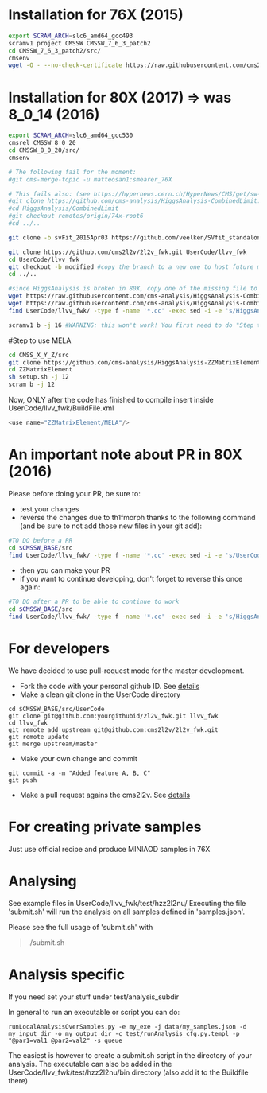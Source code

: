 # Installation for 76X (2015)
```bash 
export SCRAM_ARCH=slc6_amd64_gcc493
scramv1 project CMSSW CMSSW_7_6_3_patch2
cd CMSSW_7_6_3_patch2/src/
cmsenv
wget -O - --no-check-certificate https://raw.githubusercontent.com/cms2l2v/2l2v_fwk/master/TAGS.txt | sh
```

# Installation for 80X (2017) => was 8_0_14 (2016)
```bash 
export SCRAM_ARCH=slc6_amd64_gcc530
cmsrel CMSSW_8_0_20
cd CMSSW_8_0_20/src/
cmsenv

# The following fail for the moment:
#git cms-merge-topic -u matteosan1:smearer_76X

# This fails also: (see https://hypernews.cern.ch/HyperNews/CMS/get/sw-develtools/2414.html )
#git clone https://github.com/cms-analysis/HiggsAnalysis-CombinedLimit.git HiggsAnalysis/CombinedLimit
#cd HiggsAnalysis/CombinedLimit
#git checkout remotes/origin/74x-root6 
#cd ../..

git clone -b svFit_2015Apr03 https://github.com/veelken/SVfit_standalone.git TauAnalysis/SVfitStandalone

git clone https://github.com/cms2l2v/2l2v_fwk.git UserCode/llvv_fwk
cd UserCode/llvv_fwk
git checkout -b modified #copy the branch to a new one to host future modifications (ease pull request and code merging)
cd ../..

#since HiggsAnalysis is broken in 80X, copy one of the missing file to allow compilation and change some paths
wget https://raw.githubusercontent.com/cms-analysis/HiggsAnalysis-CombinedLimit/74x-root6/src/th1fmorph.cc -P UserCode/llvv_fwk/src/
wget https://raw.githubusercontent.com/cms-analysis/HiggsAnalysis-CombinedLimit/74x-root6/interface/th1fmorph.h -P UserCode/llvv_fwk/interface/
find UserCode/llvv_fwk/ -type f -name '*.cc' -exec sed -i -e 's/HiggsAnalysis\/CombinedLimit\/interface\/th1fmorph.h/UserCode\/llvv_fwk\/interface\/th1fmorph.h/g' {} \;

scramv1 b -j 16 #WARNING: this won't work! You first need to do "Step to use MELA" below and then compile
```

#Step to use MELA
```bash 
cd CMSS_X_Y_Z/src
git clone https://github.com/cms-analysis/HiggsAnalysis-ZZMatrixElement.git ZZMatrixElement
cd ZZMatrixElement
sh setup.sh -j 12
scram b -j 12
```
Now, ONLY after the code has finished to compile insert inside UserCode/llvv_fwk/BuildFile.xml
``` c++
<use name="ZZMatrixElement/MELA"/>
```

# An important note about PR in 80X (2016)
Please before doing your PR, be sure to:
 - test your changes
 - reverse the changes due to th1fmorph thanks to the following command (and be sure to not add those new files in your git add):
```bash 
#TO DO before a PR
cd $CMSSW_BASE/src
find UserCode/llvv_fwk/ -type f -name '*.cc' -exec sed -i -e 's/UserCode\/llvv_fwk\/interface\/th1fmorph.h/HiggsAnalysis\/CombinedLimit\/interface\/th1fmorph.h/g' {} \;
```
 - then you can make your PR
 - if you want to continue developing, don't forget to reverse this once again:
```bash 
#TO DO after a PR to be able to continue to work
cd $CMSSW_BASE/src
find UserCode/llvv_fwk/ -type f -name '*.cc' -exec sed -i -e 's/HiggsAnalysis\/CombinedLimit\/interface\/th1fmorph.h/UserCode\/llvv_fwk\/interface\/th1fmorph.h/g' {} \;
```


# For developers

We have decided to use pull-request mode for the master development.

- Fork the code with your personal github ID. See [details](https://help.github.com/articles/fork-a-repo/)
- Make a clean git clone in the UserCode directory
```
cd $CMSSW_BASE/src/UserCode 
git clone git@github.com:yourgithubid/2l2v_fwk.git llvv_fwk
cd llvv_fwk
git remote add upstream git@github.com:cms2l2v/2l2v_fwk.git
git remote update
git merge upstream/master
```
- Make your own change and commit
```
git commit -a -m "Added feature A, B, C"
git push
```
- Make a pull request agains the cms2l2v. See [details](https://help.github.com/articles/using-pull-requests/)


# For creating private samples
Just use official recipe and produce MINIAOD samples in 76X


# Analysing
See example files in UserCode/llvv_fwk/test/hzz2l2nu/ Executing the
file 'submit.sh' will run the analysis on all samples defined in
'samples.json'.

Please see the full usage of 'submit.sh' with

> ./submit.sh

# Analysis specific
If you need set your stuff under test/analysis_subdir

In general to run an executable or script you can do:
```
runLocalAnalysisOverSamples.py -e my_exe -j data/my_samples.json -d my_input_dir -o my_output_dir -c test/runAnalysis_cfg.py.templ -p "@par1=val1 @par2=val2" -s queue
```

 The easiest is however to create a submit.sh script in the directory
 of your analysis.  The executable can also be added in the
 UserCode/llvv_fwk/test/hzz2l2nu/bin directory (also add it to the
 Buildfile there)

